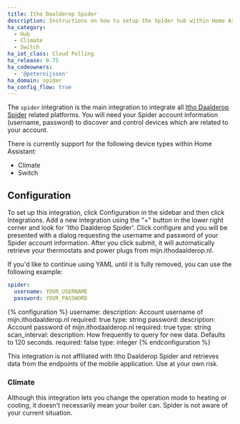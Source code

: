```yaml
---
title: Itho Daalderop Spider
description: Instructions on how to setup the Spider hub within Home Assistant.
ha_category:
  - Hub
  - Climate
  - Switch
ha_iot_class: Cloud Polling
ha_release: 0.75
ha_codeowners:
  - '@peternijssen'
ha_domain: spider
ha_config_flow: true
---
```


The `spider` integration is the main integration to integrate all [Itho Daalderop Spider](https://www.ithodaalderop.nl/spider-thermostaat) related platforms. You will need your Spider account information (username, password) to discover and control devices which are related to your account.

There is currently support for the following device types within Home Assistant:

- Climate
- Switch

## Configuration

To set up this integration, click Configuration in the sidebar and then click Integrations. Add a new integration using the "+" button in the lower right corner and look for 'Itho Daalderop Spider'. Click configure and you will be presented with a dialog requesting the username and password of your Spider account information. After you click submit, it will automatically retrieve your thermostats and power plugs from mijn.ithodaalderop.nl.

If you'd like to continue using YAML until it is fully removed, you can use the following example:

```yaml
spider:
  username: YOUR_USERNAME
  password: YOUR_PASSWORD
```

{% configuration %}
username:
  description: Account username of mijn.ithodaalderop.nl
  required: true
  type: string
password:
  description: Account password of mijn.ithodaalderop.nl
  required: true
  type: string
scan_interval:
  description: How frequently to query for new data. Defaults to 120 seconds.
  required: false
  type: integer
{% endconfiguration %}

<div class='note warning'>
This integration is not affiliated with Itho Daalderop Spider and retrieves data from the endpoints of the mobile application. Use at your own risk.
</div>

### Climate

<div class='note'>
Although this integration lets you change the operation mode to heating or cooling, it doesn't necessarily mean your boiler can. Spider is not aware of your current situation.
</div>
